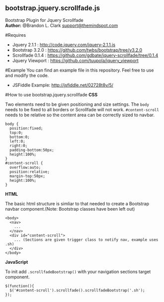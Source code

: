 bootstrap.jquery.scrollfade.js
-
Bootstrap Plugin for Jquery Scrollfade  
<b>Author:</b> @Brandon L. Clark  <support@themindspot.com>

#Requires

* Jquery 2.1.1     : http://code.jquery.com/jquery-2.1.1.js
* Bootstrap 3.2.0  : https://github.com/twbs/bootstrap/tree/v3.2.0
* Scrollfade 0.1.4 : https://github.com/gdbate/jquery-scrollfade/tree/0.1.4
* Jquery Viewport  : https://github.com/tuupola/jquery_viewport

#Example
You can find an example file in this repository.  Feel free to use and modify the code.

* JSFiddle Example: http://jsfiddle.net/02728t8v/5/

#How to use bootstrap.jquery.scrollfade
<b>CSS</b> 

Two elements need to be given positioning and size settings.  The `body` needs to be fixed to all borders or Scrollfade will not work.  `#content-scroll` needs to be relative so the content area can be correctly sized to navbar.
```
body {
  position:fixed;
  top:0;
  bottom:0;
  left:0;
  right:0;
  padding-bottom:50px;
  height:100%;
}
#content-scroll {
  overflow:auto;
  position:relative;
  margin-top:50px;
  height:100%;
}
```
<b>HTML</b>

The basic html structure is simliar to that needed to create a Bootstrap navbar component.(Note: Bootstrap classes have been left out) 
```
<body>
  <nav>
    ...
  </nav>
  <div id="content-scroll">
    ... (Sections are given trigger class to notify nav, example uses .sh)
  </div>
</body>
```
<b>JavaScript</b>

To init add `.scrollfadeBootstrap()` with your navigation sections target component. 
```
$(function(){
  $('#content-scroll').scrollfade().scrollfadeBootstrap('.sh');
});
```
